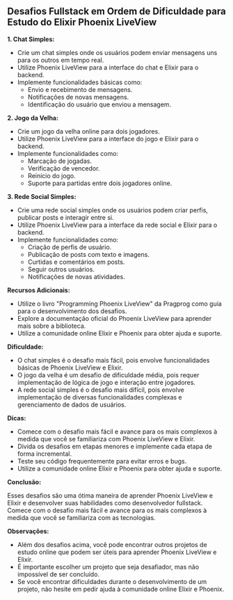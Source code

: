 ## Desafios Fullstack em Ordem de Dificuldade para Estudo do Elixir Phoenix LiveView

**1. Chat Simples:**

* Crie um chat simples onde os usuários podem enviar mensagens uns para os outros em tempo real.
* Utilize Phoenix LiveView para a interface do chat e Elixir para o backend.
* Implemente funcionalidades básicas como:
    * Envio e recebimento de mensagens.
    * Notificações de novas mensagens.
    * Identificação do usuário que enviou a mensagem.

**2. Jogo da Velha:**

* Crie um jogo da velha online para dois jogadores.
* Utilize Phoenix LiveView para a interface do jogo e Elixir para o backend.
* Implemente funcionalidades como:
    * Marcação de jogadas.
    * Verificação de vencedor.
    * Reinício do jogo.
    * Suporte para partidas entre dois jogadores online.

**3. Rede Social Simples:**

* Crie uma rede social simples onde os usuários podem criar perfis, publicar posts e interagir entre si.
* Utilize Phoenix LiveView para a interface da rede social e Elixir para o backend.
* Implemente funcionalidades como:
    * Criação de perfis de usuário.
    * Publicação de posts com texto e imagens.
    * Curtidas e comentários em posts.
    * Seguir outros usuários.
    * Notificações de novas atividades.

**Recursos Adicionais:**

* Utilize o livro "Programming Phoenix LiveView" da Pragprog como guia para o desenvolvimento dos desafios.
* Explore a documentação oficial do Phoenix LiveView para aprender mais sobre a biblioteca.
* Utilize a comunidade online Elixir e Phoenix para obter ajuda e suporte.

**Dificuldade:**

* O chat simples é o desafio mais fácil, pois envolve funcionalidades básicas de Phoenix LiveView e Elixir.
* O jogo da velha é um desafio de dificuldade média, pois requer implementação de lógica de jogo e interação entre jogadores.
* A rede social simples é o desafio mais difícil, pois envolve implementação de diversas funcionalidades complexas e gerenciamento de dados de usuários.

**Dicas:**

* Comece com o desafio mais fácil e avance para os mais complexos à medida que você se familiariza com Phoenix LiveView e Elixir.
* Divida os desafios em etapas menores e implemente cada etapa de forma incremental.
* Teste seu código frequentemente para evitar erros e bugs.
* Utilize a comunidade online Elixir e Phoenix para obter ajuda e suporte.

**Conclusão:**

Esses desafios são uma ótima maneira de aprender Phoenix LiveView e Elixir e desenvolver suas habilidades como desenvolvedor fullstack. Comece com o desafio mais fácil e avance para os mais complexos à medida que você se familiariza com as tecnologias.

**Observações:**

* Além dos desafios acima, você pode encontrar outros projetos de estudo online que podem ser úteis para aprender Phoenix LiveView e Elixir.
* É importante escolher um projeto que seja desafiador, mas não impossível de ser concluído.
* Se você encontrar dificuldades durante o desenvolvimento de um projeto, não hesite em pedir ajuda à comunidade online Elixir e Phoenix.
